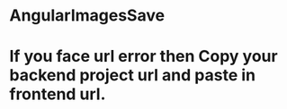 # AngularImagesSave

# If you face url error then Copy your backend project url and paste in frontend url.
